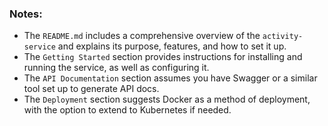 
### Notes:
- The `README.md` includes a comprehensive overview of the `activity-service` and explains its purpose, features, and how to set it up.
- The `Getting Started` section provides instructions for installing and running the service, as well as configuring it.
- The `API Documentation` section assumes you have Swagger or a similar tool set up to generate API docs.
- The `Deployment` section suggests Docker as a method of deployment, with the option to extend to Kubernetes if needed.
